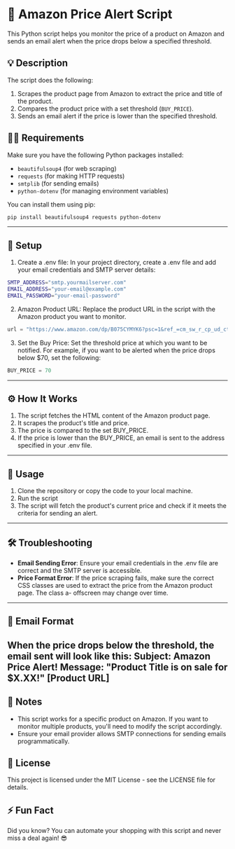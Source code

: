 # 🛒 Amazon Price Alert Script

This Python script helps you monitor the price of a product on Amazon and sends an email alert when the price drops below a specified threshold.

## 💡 Description

The script does the following:
1. Scrapes the product page from Amazon to extract the price and title of the product.
2. Compares the product price with a set threshold (`BUY_PRICE`).
3. Sends an email alert if the price is lower than the specified threshold.

## 🧑‍💻 Requirements

Make sure you have the following Python packages installed:

- `beautifulsoup4` (for web scraping)
- `requests` (for making HTTP requests)
- `smtplib` (for sending emails)
- `python-dotenv` (for managing environment variables)

You can install them using pip:

```bash
pip install beautifulsoup4 requests python-dotenv
```
---
## 🔐 Setup
1. Create a .env file:
In your project directory, create a .env file and add your email credentials and SMTP server details:
```bash
SMTP_ADDRESS="smtp.yourmailserver.com"
EMAIL_ADDRESS="your-email@example.com"
EMAIL_PASSWORD="your-email-password"
```
2. Amazon Product URL:
Replace the product URL in the script with the Amazon product you want to monitor.
```python
url = "https://www.amazon.com/dp/B075CYMYK6?psc=1&ref_=cm_sw_r_cp_ud_ct_FM9M699VKHTT47YD50Q6"
```
3. Set the Buy Price:
Set the threshold price at which you want to be notified. For example, if you want to be alerted when the price drops below $70, set the following:
```python
BUY_PRICE = 70
```
---
## ⚙️ How It Works
1. The script fetches the HTML content of the Amazon product page.
2. It scrapes the product's title and price.
3. The price is compared to the set BUY_PRICE.
4. If the price is lower than the BUY_PRICE, an email is sent to the address specified in your .env file.
---
## 🚀 Usage
1. Clone the repository or copy the code to your local machine.
2. Run the script
3. The script will fetch the product's current price and check if it meets the criteria for sending an alert.
---
## 🛠️ Troubleshooting
- **Email Sending Error**: Ensure your email credentials in the .env file are correct and the SMTP server is accessible.
- **Price Format Error**: If the price scraping fails, make sure the correct CSS classes are used to extract the price from the Amazon product page. The class a- offscreen may change over time.
---
## 📧 Email Format
When the price drops below the threshold, the email sent will look like this:
Subject: Amazon Price Alert!
Message:
"Product Title is on sale for $X.XX!"
[Product URL]
---
## 📝 Notes
- This script works for a specific product on Amazon. If you want to monitor multiple products, you'll need to modify the script accordingly.
- Ensure your email provider allows SMTP connections for sending emails programmatically.

## 📜 License
This project is licensed under the MIT License - see the LICENSE file for details.

## ⚡ Fun Fact
Did you know? You can automate your shopping with this script and never miss a deal again! 😎
